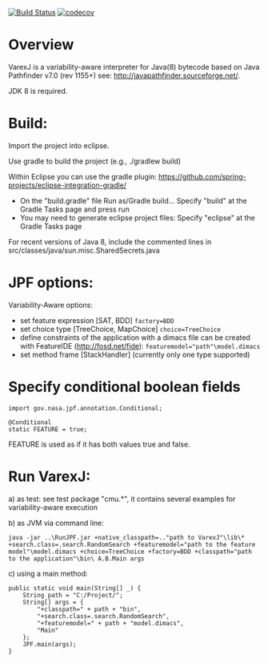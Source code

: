 [![Build Status](https://travis-ci.org/meinicke/VarexJ.svg?branch=master)](https://travis-ci.org/meinicke/VarexJ)
[![codecov](https://codecov.io/gh/meinicke/VarexJ/branch/master/graph/badge.svg)](https://codecov.io/gh/meinicke/VarexJ)

# Overview

VarexJ is a variability-aware interpreter for Java(8) bytecode based on Java Pathfinder v7.0 (rev 1155+) see: http://javapathfinder.sourceforge.net/.

JDK 8 is required.

# Build:

Import the project into eclipse.

Use gradle to build the project (e.g., ./gradlew build)

Within Eclipse you can use the gradle plugin: https://github.com/spring-projects/eclipse-integration-gradle/

* On the "build.gradle" file Run as/Gradle build... Specify "build" at the Gradle Tasks page and press run
* You may need to generate eclipse project files: Specify "eclipse" at the Gradle Tasks page

For recent versions of Java 8, include the commented lines in src/classes/java/sun.misc.SharedSecrets.java

# JPF options:

Variability-Aware options:

* set feature expression [SAT, BDD]
	`factory=BDD`
* set choice type [TreeChoice, MapChoice]
	`choice=TreeChoice`
* define constraints of the application with a dimacs file can be created with FeatureIDE (http://fosd.net/fide):
	`featuremodel="path"\model.dimacs`
* set method frame [StackHandler] (currently only one type supported)

# Specify conditional boolean fields

	import gov.nasa.jpf.annotation.Conditional;

	@Conditional
	static FEATURE = true;

FEATURE is used as if it has both values true and false. 

# Run VarexJ:

a) as test: see test package "cmu.*", it contains several examples for variability-aware execution

b) as JVM via command line:

`java -jar ..\RunJPF.jar +native_classpath=.."path to VarexJ"\lib\* +search.class=.search.RandomSearch +featuremodel="path to the feature model"\model.dimacs +choice=TreeChoice +factory=BDD +classpath="path to the application"\bin\ A.B.Main args `

c) using a main method:

	public static void main(String[] _) {
		String path = "C:/Project/";
		String[] args = {
			"+classpath=" + path + "bin",
			"+search.class=.search.RandomSearch",
			"+featuremodel=" + path + "model.dimacs", 
			"Main"
		};
		JPF.main(args);
	}
